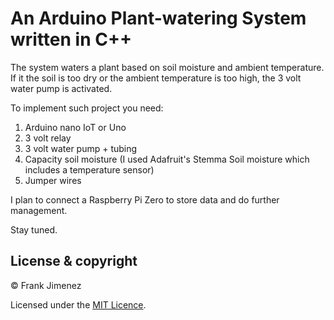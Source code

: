 # An Arduino Plant-watering System written in C++

The system waters a plant based on soil moisture and ambient temperature. If it the soil is too dry or the ambient temperature is too high, the 3 volt water pump is activated.

To implement such project you need:

1. Arduino nano IoT or Uno
2. 3 volt relay
3. 3 volt water pump + tubing
4. Capacity soil moisture (I used Adafruit's Stemma Soil moisture which includes a temperature sensor)
5. Jumper wires

I plan to connect a Raspberry Pi Zero to store data and do further management.

Stay tuned.


## License & copyright

© Frank Jimenez

Licensed under the [MIT Licence](LICENSE).